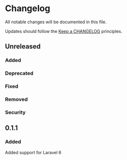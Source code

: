 # Changelog

All notable changes will be documented in this file.

Updates should follow the [Keep a CHANGELOG](http://keepachangelog.com/) principles.

## Unreleased

### Added

### Deprecated

### Fixed

### Removed

### Security

## 0.1.1

### Added

Added support for Laravel 6
